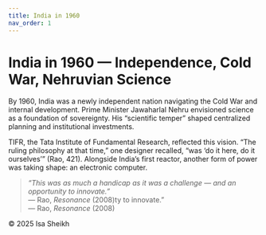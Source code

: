 ```yaml
---
title: India in 1960
nav_order: 1
---
```


# India in 1960 — Independence, Cold War, Nehruvian Science

By 1960, India was a newly independent nation navigating the Cold War and internal development. Prime Minister Jawaharlal Nehru envisioned science as a foundation of sovereignty. His “scientific temper” shaped centralized planning and institutional investments.

TIFR, the Tata Institute of Fundamental Research, reflected this vision. “The ruling philosophy at that time,” one designer recalled, “was ‘do it here, do it ourselves’” (Rao, 421). Alongside India’s first reactor, another form of power was taking shape: an electronic computer.

> *“This was as much a handicap as it was a challenge — and an opportunity to innovate.”*  
> — Rao, _Resonance_ (2008)ty to innovate.”</em><br>
      — Rao, <em>Resonance</em> (2008)
    </blockquote>
  </main>

  <footer>
    <p>&copy; 2025 Isa Sheikh</p>
  </footer>
</body>
</html>
